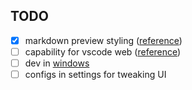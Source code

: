 ## TODO

- [x] markdown preview styling ([reference](https://github.com/Binaryify/OneDark-Pro/pull/601))
- [ ] capability for vscode web ([reference](https://github.com/mjbvz/vscode-github-markdown-preview-style))
- [ ] dev in [windows](https://code.visualstudio.com/docs/editor/tasks#_operating-system-specific-properties)
- [ ] configs in settings for tweaking UI